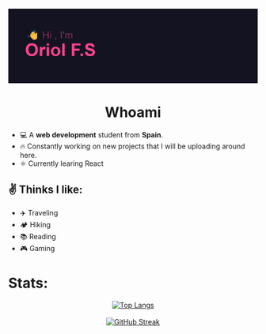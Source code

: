 [![MasterHead](header.png)](https://github.com/OriolFiblaSancho)

<div align="center">
  <h1>Whoami</h1>
</div>

- 💻 A <b>web development</b> student from <b>Spain</b>. 
- 🔥 Constantly working on new projects that I will be uploading around here.
- ⚛️ Currently learing React

## ✌️ Thinks I like:
- ✈️ Traveling
- 🏕️ Hiking
- 📚 Reading
- 🎮 Gaming


# Stats:
<div align="center">
  <a href="https://github.com/anuraghazra/github-readme-stats">
    <img src="https://github-readme-stats.vercel.app/api/top-langs/?username=OriolFiblaSancho&layout=compact&theme=radical" alt="Top Langs">
  </a>
  <br><br>
  <a href="https://git.io/streak-stats">
    <img src="https://streak-stats.demolab.com?user=OriolFiblaSancho&theme=radical" alt="GitHub Streak">
  </a>
</div>



